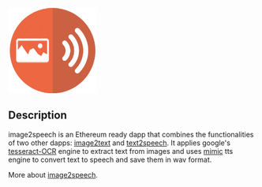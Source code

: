 ![logo](./logo.png)

## Description
image2speech is an Ethereum ready dapp that combines the functionalities of two other dapps: [image2text](https://github.com/Zied-Guesmi/image2text) and [text2speech](https://github.com/Zied-Guesmi/text2speech). It applies google's [tesseract-OCR](https://github.com/tesseract-ocr/tesseract) engine to extract text from images and uses [mimic](https://github.com/MycroftAI/mimic) tts engine to convert text to speech and save them in wav format.  

More about [image2speech](https://github.com/Zied-Guesmi/image2speech).